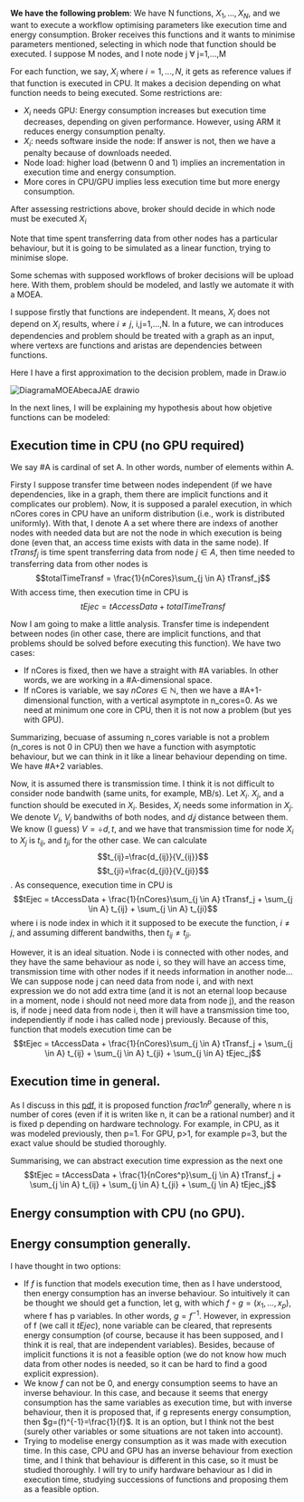 **We have the following problem**: We have N functions, $X_1,...,X_N$, and we want to execute a workflow optimising parameters like execution time and energy consumption. Broker receives this functions and it wants to minimise parameters mentioned, selecting in which node that function should be executed. I suppose M nodes, and I note node j $\forall$ j=1,...,M

For each function, we say, $X_i$ where $i=1,...,N$, it gets as reference values if that function is executed in CPU. It makes a decision depending on what function needs to being executed. Some restrictions are:
- $X_i$ needs GPU: Energy consumption increases but execution time decreases, depending on given performance. However, using ARM it reduces energy consumption penalty.
- $X_i$: needs software inside the node: If answer is not, then we have a penalty because of downloads needed.
- Node load: higher load (betwenn 0 and 1) implies an incrementation in execution time and energy consumption.
- More cores in CPU/GPU implies less execution time but more energy consumption.

After assessing restrictions above, broker should decide in which node must be executed $X_i$

Note that time spent transferring data from other nodes has a particular behaviour, but it is going to be simulated as a linear function, trying to minimise slope.

Some schemas with supposed workflows of broker decisions will be upload here. With them, problem should be modeled, and lastly we automate it with a MOEA.

I suppose firstly that functions are independent. It means, $X_i$ does not depend on $X_i$ results, where $i \neq j$, i,j=1,...,N. In a future, we can introduces dependencies and problem should be treated with a graph as an input, where vertexs are functions and aristas are dependencies between functions.

Here I have a first approximation to the decision problem, made in Draw.io

![DiagramaMOEAbecaJAE drawio](https://github.com/AlvaroRodriguezGallardo/src-brokering/assets/80212790/1efc70fd-3dce-447d-8423-5287a2288714)

In the next lines, I will be explaining my hypothesis about how objetive functions can be modeled:

## Execution time in CPU (no GPU required)

We say #A is cardinal of set A. In other words, number of elements within A.

Firsty I suppose transfer time between nodes independent (if we have dependencies, like in a graph, them there are implicit functions and it complicates our problem). Now, it is supposed a paralel execution, in which nCores cores in CPU have an uniform distribution (i.e., work is distributed uniformly). With that, I denote A a set where there are indexs of another nodes with needed data but are not the node in which execution is being done (even that, an access time exists with data in the same node). If $tTransf_j$ is time spent transferring data from node $j \in A$, then time needed to transferring data from other nodes is $$totalTimeTransf = \frac{1}{nCores}\sum_{j \in A} tTransf_j$$ With access time, then execution time in CPU is $$tEjec = tAccessData + totalTimeTransf$$

Now I am going to make a little analysis. Transfer time is independent between nodes (in other case, there are implicit functions, and that problems should be solved before executing this function). We have two cases:

 - If nCores is fixed, then we have a straight with #A variables. In other words, we are working in a #A-dimensional space.
 - If nCores is variable, we say $nCores \in \mathbb{N}$, then we have a #A+1-dimensional function, with a vertical asymptote in n_cores=0. As we need at minimum one core in CPU, then it is not now a problem (but yes with GPU).

Summarizing, becuase of assuming n_cores variable is not a problem (n_cores is not 0 in CPU) then we have a function with asymptotic behaviour, but we can think in it like a linear behaviour depending on time. We have #A+2 variables.

Now, it is assumed there is transmission time. I think it is not difficult to consider node bandwith (same units, for example, MB/s). Let $X_i$. $X_j$, and a function should be executed in $X_i$. Besides, $X_i$ needs some information in $X_j$. We denote $V_i$, $V_j$ bandwiths of both nodes, and $d_ij$ distance between them. We know (I guess) $V = \div{d,t}$, and we have that transmission time for node $X_i$ to $X_j$ is $t_{ij}$, and $t_{ji}$ for the other case. We can calculate $$t_{ij}=\frac{d_{ij}}{V_{ij}}$$ $$t_{ji}=\frac{d_{ji}}{V_{ji}}$$. As consequence, execution time in CPU is $$tEjec = tAccessData + \frac{1}{nCores}\sum_{j \in A} tTransf_j + \sum_{j \in A} t_{ij} + \sum_{j \in A} t_{ji}$$ where i is node index in which it it supposed to be execute the function, $i \neq j$, and assuming different bandwiths, then $t_{ij} \neq t_{ji}$.

However, it is an ideal situation. Node i is connected with other nodes, and they have the same behaviour as node i, so they will have an access time, transmission time with other nodes if it needs information in another node... We can suppose node j can need data from node i, and with next expression we do not add extra time (and it is not an eternal loop because in a moment, node i should not need more data from node j), and the reason is, if node j need data from node i, then it will have a transmission time too, independiently if node i has called node j previously. Because of this, function that models execution time can be $$tEjec = tAccessData + \frac{1}{nCores}\sum_{j \in A} tTransf_j + \sum_{j \in A} t_{ij} + \sum_{j \in A} t_{ji} + \sum_{j \in A} tEjec_j$$

## Execution time in general.

As I discuss in this [pdf](https://github.com/AlvaroRodriguezGallardo/src-brokering/blob/main/docs/broker/MOEA/Workflow%20ideas/Discusion_uso_1_n_p.pdf), it is proposed function $frac{1}{{n^p}}$ generally, where n is number of cores (even if it is writen like n, it can be a rational number) and it is fixed p depending on hardware technology. For example, in CPU, as it was modeled previously, then p=1. For GPU, p>1, for example p=3, but the exact value should be studied thoroughly.

Summarising, we can abstract execution time expression as the next one $$tEjec = tAccessData + \frac{1}{nCores^p}\sum_{j \in A} tTransf_j + \sum_{j \in A} t_{ij} + \sum_{j \in A} t_{ji} + \sum_{j \in A} tEjec_j$$


## Energy consumption with CPU (no GPU).



## Energy consumption generally.

I have thought in two options:
- If $f$ is function that models execution time, then as I have understood, then energy consumption has an inverse behaviour. So intuitively it can be thought we should get a function, let g, with which $f \circ g = (x_1,...,x_p)$, where f has p variables. In other words, $g=f^{-1}$. However, in expression of f (we call it $tEjec$), none variable can be cleared, that represents energy consumption (of course, because it has been supposed, and I think it is real, that are independent variables). Besides, because of implicit functions it is not a feasible option (we do not know how much data from other nodes is needed, so it can be hard to find a good explicit expression).
- We know $f$ can not be 0, and energy consumption seems to have an inverse behaviour. In this case, and because it seems that energy consumption has the same variables as execution time, but with inverse behaviour, then it is proposed that, if g represents energy consumption, then $g=(f)^{-1}=\frac{1}{f}$. It is an option, but I think not the best (surely other variables or some situations are not taken into account).
- Trying to modelise energy consumption as it was made with execution time. In this case, CPU and GPU has an inverse behaviour from exection time, and I think that behaviour is different in this case, so it must be studied thoroughly. I will try to unify hardware behaviour as I did in execution time, studying successions of functions and proposing them as a feasible option.
